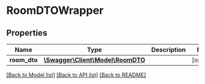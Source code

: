# RoomDTOWrapper

## Properties
Name | Type | Description | Notes
------------ | ------------- | ------------- | -------------
**room_dto** | [**\Swagger\Client\Model\RoomDTO**](RoomDTO.md) |  | [optional] 

[[Back to Model list]](../../README.md#documentation-for-models) [[Back to API list]](../../README.md#documentation-for-api-endpoints) [[Back to README]](../../README.md)

